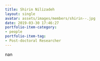 ```yaml
---
title: Shirin Nilizadeh
layout: single
avatar: assets/images/members/shirin--.jpg
date: 2019-03-30 17:46:27
portfolio-item-category:
- people
portfolio-item-tag:
- Post-doctoral Researcher
---
```

nan